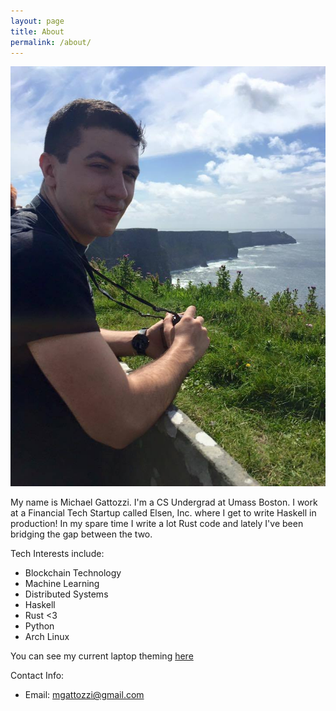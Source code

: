 ```yaml
---
layout: page
title: About
permalink: /about/
---
```

![](/assets/images/author.jpg)

My name is Michael Gattozzi. I'm a CS Undergrad at Umass Boston. I work
at a Financial Tech Startup called Elsen, Inc. where I get to write
Haskell in production! In my spare time I write a lot Rust code and
lately I've been bridging the gap between the two.

Tech Interests include:

  - Blockchain Technology
  - Machine Learning
  - Distributed Systems
  - Haskell
  - Rust <3
  - Python
  - Arch Linux

You can see my current laptop theming [here](https://www.reddit.com/r/unixporn/comments/4800un/bspwm_seoul256_rice/)

Contact Info:

  - Email: mgattozzi@gmail.com
